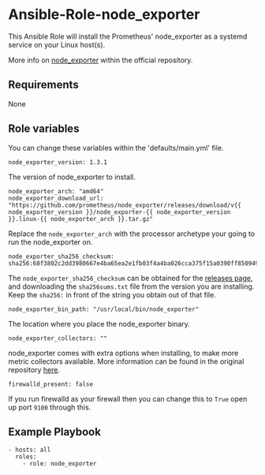 
# Ansible-Role-node_exporter

This Ansible Role will install the Prometheus' node_exporter as a systemd service on your Linux host(s).

More info on [node_exporter](https://github.com/prometheus/node_exporter) within the official repository.

## Requirements

None

## Role variables

You can change these variables within the 'defaults/main.yml' file.

    node_exporter_version: 1.3.1

The version of node_exporter to install.

    node_exporter_arch: "amd64"
    node_exporter_download_url: "https://github.com/prometheus/node_exporter/releases/download/v{{ node_exporter_version }}/node_exporter-{{ node_exporter_version }}.linux-{{ node_exporter_arch }}.tar.gz"

Replace the `node_exporter_arch` with the processor archetype your going to run the node_exporter on.

    node_exporter_sha256_checksum: sha256:68f3802c2dd3980667e4ba65ea2e1fb03f4a4ba026cca375f15a0390ff850949

The `node_exporter_sha256_checksum` can be obtained for the [releases page](https://github.com/prometheus/node_exporter/releases), and downloading the `sha256sums.txt` file from the version you are installing. Keep the `sha256:` in front of the string you obtain out of that file.

    node_exporter_bin_path: "/usr/local/bin/node_exporter"

The location where you place the node_exporter binary.

    node_exporter_collectors: ""

node_exporter comes with extra options when installing, to make more metric collectors available. More information can be found in the original repository [here](https://github.com/prometheus/node_exporter#collectors).

    firewalld_present: false

If you run firewalld as your firewall then you can change this to `True` open up port `9100` through this.

## Example Playbook

    - hosts: all
      roles:
        - role: node_exporter